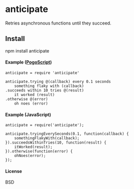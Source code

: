 # anticipate

Retries asynchronous functions until they succeed.

## Install

npm install anticipate

#### Example  ([PogoScript](http://github.com/featurist/pogoscript))
    
    anticipate = require 'anticipate'
    
    anticipate.trying @(callback) every 0.1 seconds
        something flaky with (callback)
    .succeeds within 10 tries @(result)
        it worked (result)
    .otherwise @(error)
        oh noes (error)

#### Example  (JavaScript)
    
    anticipate = require('anticipate');
    
    anticipate.tryingEverySeconds(0.1, function(callback) {
        somethingFlakyWith(callback);
    }).succeedsWithinTries(10, function(result) {
        itWorked(result);
    }).otherwise(function(error) {
        ohNoes(error);
    });

#### License
BSD